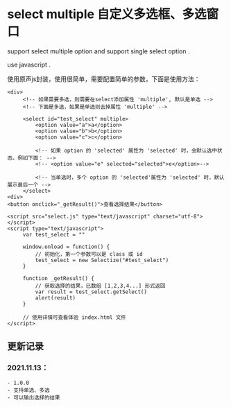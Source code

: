 # select multiple 自定义多选框、多选窗口

support select multiple option and support single select option .

use javascript .


使用原声js封装，使用很简单，需要配置简单的参数，下面是使用方法：
	
   ```
   <div>
		<!-- 如果需要多选，则需要在select添加属性 'multiple', 默认是单选 -->
		<!-- 下面是多选，如果是单选则去掉属性 'multiple' -->

		<select id="test_select" multiple>
			<option value="a">a</option>
			<option value="b">b</option>
			<option value="c">c</option>
			
			<!-- 如果 option 的 'selected' 属性为 'selected' 时，会默认选中状态。例如下面： -->
			<!-- <option value="e" selected="selected">e</option>-->
			
			<!-- 当单选时，多个 option 的 'selected'属性为 'selected' 时，默认展示最后一个 -->
		</select>
   <div>
   <button onclick="_getResult()">查看选择结果</button>
   
   <script src="select.js" type="text/javascript" charset="utf-8"></script>
   <script type="text/javascript">
		var test_select = ""
			
		window.onload = function() {
			// 初始化，第一个参数可以是 class 或 id
			test_select = new Selectize("#test_select")
		}
		
		function _getResult() {
			// 获取选择的结果，已数组 [1,2,3,4...] 形式返回
			var result = test_select.getSelect()
			alert(result)
		}
		
		// 使用详情可查看体验 index.html 文件
   </script>
   ```
   
## 更新记录
### 2021.11.13：
	- 1.0.0
	- 支持单选、多选
	- 可以输出选择的结果